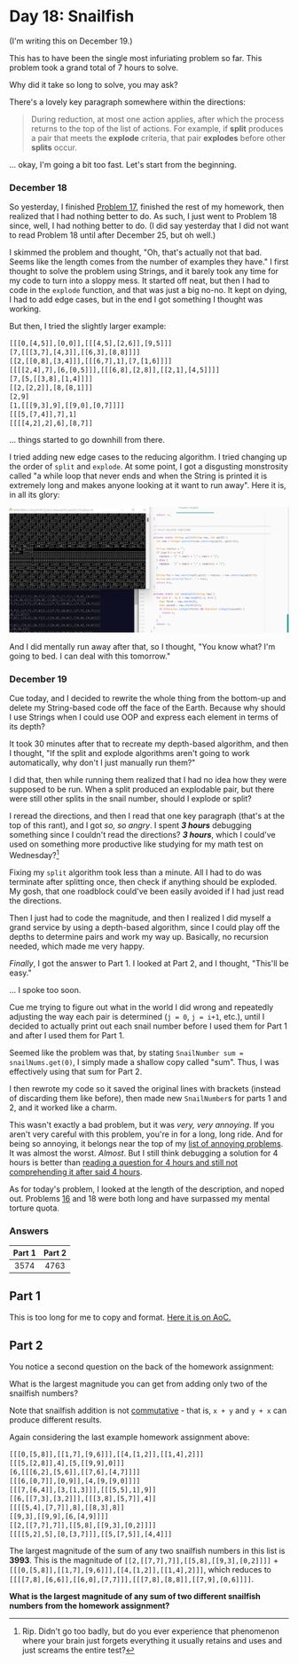 # Day 18: Snailfish
(I'm writing this on December 19.)

This has to have been the single most infuriating problem so far. This problem took a grand total of 7 hours to solve.

Why did it take so long to solve, you may ask?

There's a lovely key paragraph somewhere within the directions:

> During reduction, at most one action applies, after which the process returns to the top of the list of actions. For example, if **split** produces a pair that meets the **explode** criteria, that pair **explodes** before other **splits** occur.

... okay, I'm going a bit too fast. Let's start from the beginning.

### December 18
So yesterday, I finished [Problem 17](https://github.com/Daphne-Qin/AdventOfCode2021/tree/main/Problem17), finished the rest of my homework, then realized that I had nothing better to do. As such, I just went to Problem 18 since, well, I had nothing better to do. (I did say yesterday that I did not want to read Problem 18 until after December 25, but oh well.)

I skimmed the problem and thought, "Oh, that's actually not that bad. Seems like the length comes from the number of examples they have." I first thought to solve the problem using Strings, and it barely took any time for my code to turn into a sloppy mess. It started off neat, but then I had to code in the `explode` function, and that was just a big no-no. It kept on dying, I had to add edge cases, but in the end I got something I thought was working.

But then, I tried the slightly larger example:

```
[[[0,[4,5]],[0,0]],[[[4,5],[2,6]],[9,5]]]
[7,[[[3,7],[4,3]],[[6,3],[8,8]]]]
[[2,[[0,8],[3,4]]],[[[6,7],1],[7,[1,6]]]]
[[[[2,4],7],[6,[0,5]]],[[[6,8],[2,8]],[[2,1],[4,5]]]]
[7,[5,[[3,8],[1,4]]]]
[[2,[2,2]],[8,[8,1]]]
[2,9]
[1,[[[9,3],9],[[9,0],[0,7]]]]
[[[5,[7,4]],7],1]
[[[[4,2],2],6],[8,7]]
```

... things started to go downhill from there.

I tried adding new edge cases to the reducing algorithm. I tried changing up the order of `split` and `explode`. At some point, I got a disgusting monstrosity called "a while loop that never ends and when the String is printed it is extremely long and makes anyone looking at it want to run away". Here it is, in all its glory:

![image](disgusting-strings.png)

And I did mentally run away after that, so I thought, "You know what? I'm going to bed. I can deal with this tomorrow."

### December 19
Cue today, and I decided to rewrite the whole thing from the bottom-up and delete my String-based code off the face of the Earth. Because why should I use Strings when I could use OOP and express each element in terms of its depth?

It took 30 minutes after that to recreate my depth-based algorithm, and then I thought, "If the split and explode algorithms aren't going to work automatically, why don't I just manually run them?"

I did that, then while running them realized that I had no idea how they were supposed to be run. When a split produced an explodable pair, but there were still other splits in the snail number, should I explode or split?

I reread the directions, and then I read that one key paragraph (that's at the top of this rant), and I got *so, so angry*. I spent ***3 hours*** debugging something since I couldn't read the directions? ***3 hours***, which I could've used on something more productive like studying for my math test on Wednesday?[^1]

Fixing my `split` algorithm took less than a minute. All I had to do was terminate after splitting once, then check if anything should be exploded. My gosh, that one roadblock could've been easily avoided if I had just read the directions.

Then I just had to code the magnitude, and then I realized I did myself a grand service by using a depth-based algorithm, since I could play off the depths to determine pairs and work my way up. Basically, no recursion needed, which made me very happy.

*Finally*, I got the answer to Part 1. I looked at Part 2, and I thought, "This'll be easy."

... I spoke too soon.

Cue me trying to figure out what in the world I did wrong and repeatedly adjusting the way each pair is determined (`j = 0`, `j = i+1`, etc.), until I decided to actually print out each snail number before I used them for Part 1 and after I used them for Part 1.

Seemed like the problem was that, by stating `SnailNumber sum = snailNums.get(0)`, I simply made a shallow copy called "sum". Thus, I was effectively using that sum for Part 2.

I then rewrote my code so it saved the original lines with brackets (instead of discarding them like before), then made new `SnailNumber`s for parts 1 and 2, and it worked like a charm.

This wasn't exactly a bad problem, but it was *very, very annoying*. If you aren't very careful with this problem, you're in for a long, long ride. And for being so annoying, it belongs near the top of my [list of annoying problems](https://github.com/Daphne-Qin/AdventOfCode2021#most-annoying-problems). It was almost the worst. *Almost*. But I still think debugging a solution for 4 hours is better than [reading a question for 4 hours and still not comprehending it after said 4 hours](https://github.com/Daphne-Qin/AdventOfCode2021/tree/main/Problem16#day-16-packet-decoder).

As for today's problem, I looked at the length of the description, and noped out. Problems [16](https://github.com/Daphne-Qin/AdventOfCode2021/tree/main/Problem16#day-16-packet-decoder) and 18 were both long and have surpassed my mental torture quota.

### Answers
| Part 1 | Part 2 |
| :---: | :---: |
| 3574 | 4763 |

## Part 1
This is too long for me to copy and format. [Here it is on AoC.](https://adventofcode.com/2021/day/18)

## Part 2
You notice a second question on the back of the homework assignment:

What is the largest magnitude you can get from adding only two of the snailfish numbers?

Note that snailfish addition is not [commutative](https://en.wikipedia.org/wiki/Commutative_property) - that is, `x + y` and `y + x` can produce different results.

Again considering the last example homework assignment above:

```
[[[0,[5,8]],[[1,7],[9,6]]],[[4,[1,2]],[[1,4],2]]]
[[[5,[2,8]],4],[5,[[9,9],0]]]
[6,[[[6,2],[5,6]],[[7,6],[4,7]]]]
[[[6,[0,7]],[0,9]],[4,[9,[9,0]]]]
[[[7,[6,4]],[3,[1,3]]],[[[5,5],1],9]]
[[6,[[7,3],[3,2]]],[[[3,8],[5,7]],4]]
[[[[5,4],[7,7]],8],[[8,3],8]]
[[9,3],[[9,9],[6,[4,9]]]]
[[2,[[7,7],7]],[[5,8],[[9,3],[0,2]]]]
[[[[5,2],5],[8,[3,7]]],[[5,[7,5]],[4,4]]]
```

The largest magnitude of the sum of any two snailfish numbers in this list is **3993**. This is the magnitude of `[[2,[[7,7],7]],[[5,8],[[9,3],[0,2]]]]` + `[[[0,[5,8]],[[1,7],[9,6]]],[[4,[1,2]],[[1,4],2]]]`, which reduces to `[[[[7,8],[6,6]],[[6,0],[7,7]]],[[[7,8],[8,8]],[[7,9],[0,6]]]]`.

**What is the largest magnitude of any sum of two different snailfish numbers from the homework assignment?**

[^1]: Rip. Didn't go too badly, but do you ever experience that phenomenon where your brain just forgets everything it usually retains and uses and just screams the entire test?

